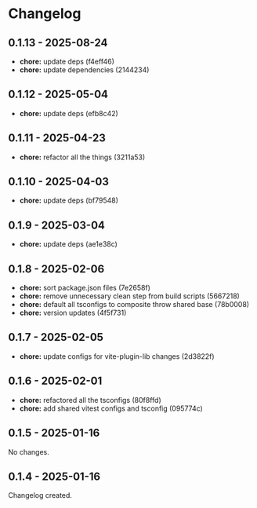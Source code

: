# Changelog

## 0.1.13 - 2025-08-24

- __chore:__ update deps (f4eff46)
- __chore:__ update dependencies (2144234)

## 0.1.12 - 2025-05-04

- __chore:__ update deps (efb8c42)

## 0.1.11 - 2025-04-23

- __chore:__ refactor all the things (3211a53)

## 0.1.10 - 2025-04-03

- __chore:__ update deps (bf79548)

## 0.1.9 - 2025-03-04

- __chore:__ update deps (ae1e38c)

## 0.1.8 - 2025-02-06

- __chore:__ sort package.json files (7e2658f)
- __chore:__ remove unnecessary clean step from build scripts (5667218)
- __chore:__ default all tsconfigs to composite throw shared base (78b0008)
- __chore:__ version updates (4f5f731)

## 0.1.7 - 2025-02-05

- __chore:__ update configs for vite-plugin-lib changes (2d3822f)

## 0.1.6 - 2025-02-01

- __chore:__ refactored all the tsconfigs (80f8ffd)
- __chore:__ add shared vitest configs and tsconfig (095774c)

## 0.1.5 - 2025-01-16

No changes.

## 0.1.4 - 2025-01-16

Changelog created.
